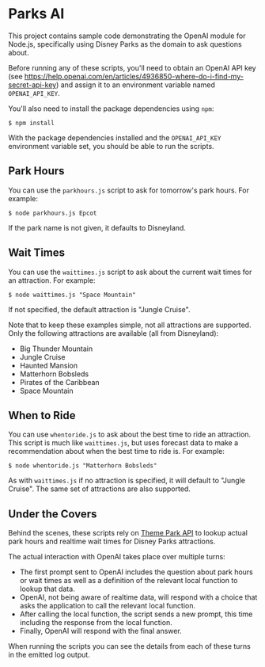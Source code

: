 Parks AI
===
This project contains sample code demonstrating the OpenAI module for Node.js, specifically using Disney Parks as the domain to ask questions about.

Before running any of these scripts, you'll need to obtain an OpenAI API key (see https://help.openai.com/en/articles/4936850-where-do-i-find-my-secret-api-key) and assign it to an environment variable named `OPENAI_API_KEY`.

You'll also need to install the package dependencies using `npm`:

```
$ npm install
```

With the package dependencies installed and the `OPENAI_API_KEY` environment variable set, you should be able to run the scripts.

Park Hours
---
You can use the `parkhours.js` script to ask for tomorrow's park hours. For example:

```
$ node parkhours.js Epcot
```

If the park name is not given, it defaults to Disneyland.

Wait Times
---
You can use the `waittimes.js` script to ask about the current wait times for an attraction. For example:

```
$ node waittimes.js "Space Mountain"
```

If not specified, the default attraction is "Jungle Cruise".

Note that to keep these examples simple, not all attractions are supported. Only the following attractions are available (all from Disneyland):

 - Big Thunder Mountain
 - Jungle Cruise
 - Haunted Mansion
 - Matterhorn Bobsleds
 - Pirates of the Caribbean
 - Space Mountain

When to Ride
---
You can use `whentoride.js` to ask about the best time to ride an attraction. This script is much like `waittimes.js`, but uses forecast data to make a recommendation about when the best time to ride is. For example:

```
$ node whentoride.js "Matterhorn Bobsleds"
```

As with `waittimes.js` if no attraction is specified, it will default to "Jungle Cruise". The same set of attractions are also supported.

Under the Covers
---
Behind the scenes, these scripts rely on [Theme Park API](https://themeparks.wiki/) to lookup actual park hours and realtime wait times for Disney Parks attractions. 

The actual interaction with OpenAI takes place over multiple turns:

 - The first prompt sent to OpenAI includes the question about park hours or wait times as well as a definition of the relevant local function to lookup that data.
 - OpenAI, not being aware of realtime data, will respond with a choice that asks the application to call the relevant local function.
 - After calling the local function, the script sends a new prompt, this time including the response from the local function.
 - Finally, OpenAI will respond with the final answer.

When running the scripts you can see the details from each of these turns in the emitted log output.
